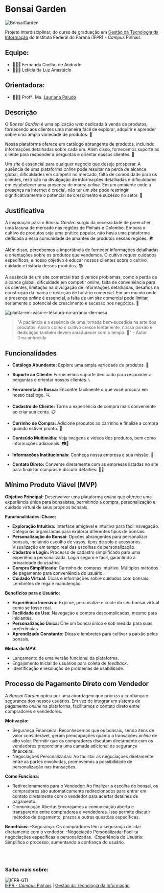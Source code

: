# Bonsai Garden

![BonsaiGarden](https://github.com/fernandacoelhodeandrade/Projeto-BonsaiGarden/assets/128326129/c686bf7e-0314-494a-b5e9-e60f89848a28)

Projeto Interdisciplinar, do curso de graduação em [Gestão da Tecnologia da Informação](https://github.com/gti-ifpr) do Instituto Federal do Paraná (IFPR) - *Campus* Pinhais.

## Equipe:
* 👩🏼‍💻 Fernanda Coelho de Andrade
* 👩🏻‍💻 Letícia da Luz Anastácio 

## Orientadora:
* 👩🏼‍🏫 Profª. Ma. [Lauriana Paludo](https://github.com/lauriana)

## Descrição

O *Bonsai Garden* é uma aplicação *web* dedicada à venda de produtos, fornecendo aos clientes uma maneira fácil de explorar, adquirir e aprender sobre uma ampla variedade de produtos. 🌱

Nossa plataforma oferece um catálogo abrangente de produtos, incluindo informações detalhadas sobre cada um. Além disso, fornecemos suporte ao cliente para responder a perguntas e orientar nossos clientes. 🛒

Um *site* é essencial para qualquer negócio que deseje prosperar. A ausência de uma plataforma *online* pode resultar na perda de alcance global, dificuldades em competir no mercado, falta de comodidade para os clientes, restrição na divulgação de informações detalhadas e dificuldades em estabelecer uma presença de marca *online*. Em um ambiente onde a presença na internet é crucial, não ter um *site* pode restringir significativamente o potencial de crescimento e sucesso no setor. 💼

## Justificativa

A inspiração para o *Bonsai Garden* surgiu da necessidade de preencher uma lacuna de mercado nas regiões de Pinhais e Colombo. Embora o cultivo de produtos seja uma prática popular, não havia uma plataforma dedicada a essa comunidade de amantes de produtos nessas regiões. 🌍

Além disso, percebemos a importância de fornecer informações detalhadas e orientações sobre os produtos que vendemos. O cultivo requer cuidados específicos, e nosso objetivo é educar nossos clientes sobre o cultivo, cuidado e história desses produtos. 📚

A ausência de um site comercial traz diversos problemas, como a perda de alcance global, dificuldade em competir *online*, falta de conveniência para os clientes, limitação na divulgação de informações detalhadas, desafios na construção da marca e restrição de horário comercial. Em um mundo onde a presença *online* é essencial, a falta de um *site* comercial pode limitar seriamente o potencial de crescimento e sucesso nos negócios. 🚀

![planta-em-vaso-e-tesoura-no-arranjo-de-mesa](https://github.com/fernandacoelhodeandrade/Projeto-BonsaiGarden/assets/128326129/741dcab9-1251-4d3e-8aba-18fc6b9d30a5)

> "A paciência é a essência de uma jornada bem-sucedida na arte dos produtos. Assim como o cultivo cresce lentamente, nossa paixão e dedicação também devem amadurecer com o tempo. 🌟" - Autor Desconhecido


## Funcionalidades

- **Catálogo Abundante:** Explore uma ampla variedade de produtos. 🌿

- **Suporte ao Cliente:** Fornecemos suporte dedicado para responder a perguntas e orientar nossos clientes. 📞

- **Ferramenta de Busca:** Encontre facilmente o que você procura em nosso catálogo. 🔍

- **Cadastro de Cliente:** Torne a experiência de compra mais conveniente ao criar sua conta. 📋

- **Carrinho de Compra:** Adicione produtos ao carrinho e finalize a compra quando estiver pronto. 🛒

- **Conteúdo Multimídia:** Veja imagens e vídeos dos produtos, bem como informações adicionais. 📷🎥

- **Informações Institucionais:** Conheça nossa empresa e sua missão. 🏢

- **Contato Direto:** Converse diretamente com as empresas listadas no site para finalizar compras e discutir detalhes. 📧💬

## Mínimo Produto Viável (MVP)

**Objetivo Principal:**
Desenvolver uma plataforma *online* que oferece uma experiência única para bonsaistas, permitindo a compra, personalização e cuidado virtual de seus próprios bonsais.

**Funcionalidades-Chave:**

- **Exploração Intuitiva:**
Interface amigável e intuitiva para fácil navegação.
Categorias organizadas para explorar diferentes tipos de bonsais.
- **Personalização do Bonsai:**
Opções abrangentes para personalizar bonsais, incluindo escolha de vasos, tipos de solo e acessórios.
Visualização em tempo real das escolhas de personalização.
- **Cadastro e Login:**
Processo de cadastro simplificado para uma experiência personalizada.
*Login* seguro e fácil, garantindo a privacidade do usuário.
- **Compra Simplificada:**
Carrinho de compras intuitivo.
Múltiplos métodos de pagamento para conveniência do usuário.
- **Cuidado Virtual:**
Dicas e informações sobre cuidados com bonsais.
Lembretes de rega e manutenção.

**Benefícios para o Usuário:**

- **Experiência Imersiva:** Explore, personalize e cuide do seu bonsai virtual como se fosse real.
- **Facilidade de Uso:** Navegação e compra descomplicadas, mesmo para iniciantes.
- **Personalização Única:** Crie um bonsai único e sob medida para suas preferências.
- **Aprendizado Constante:** Dicas e lembretes para cultivar a paixão pelos bonsais.

**Metas do MPV:**

- Lançamento de uma versão funcional da plataforma.
- Engajamento inicial de usuários para coleta de *feedback*.
- Identificação e resolução de problemas de usabilidade.

## Processo de Pagamento Direto com Vendedor

A *Bonsai Garden* optou por uma abordagem que prioriza a confiança e segurança dos nossos usuários. Em vez de integrar um sistema de pagamento *online* na plataforma, facilitamos o contato direto entre compradores e vendedores.

**Motivação:**
- Segurança Financeira: Reconhecemos que os bonsais, sendo itens de valor considerável, geram preocupações quanto a transações *online* de alto valor. Permitir que os compradores discutam diretamente com os vendedores proporciona uma camada adicional de segurança financeira.
- Negociações Personalizadas: Ao facilitar as negociações diretamente entre as partes envolvidas, promovemos a possibilidade de personalização nas transações.

**Como Funciona:**
- Redirecionamento para o Vendedor: Ao finalizar a escolha do bonsai, os compradores são automaticamente redirecionados para entrar em contato diretamente com o vendedor para acertar detalhes de pagamento.
- Comunicação Aberta: Encorajamos a comunicação aberta e transparente entre compradores e vendedores. Isso permite discutir métodos de pagamento, prazos e outras questões específicas.

**Benefícios:**
-Segurança: Os compradores têm a segurança de lidar diretamente com o vendedor.
-Negociação Personalizada: Facilita negociações específicas e personalizadas.
-Experiência do Usuário: Simplifica o processo, aumentando a confiança do usuário.

<br><br>

### Saiba mais sobre:


![IFPR-GTI](https://github.com/fernandacoelhodeandrade/Projeto-BonsaiGarden/assets/128326129/9f7c60f2-ee0d-43f2-8e56-8e61181496e5)
<br>
[IFPR - *Campus* Pinhais](https://ifpr.edu.br/pinhais/) | [Gestão da Tecnologia da Informação](https://ifpr.edu.br/pinhais/ifpr-pinhais/nossos-cursos/cursos-superiores/gti/)

